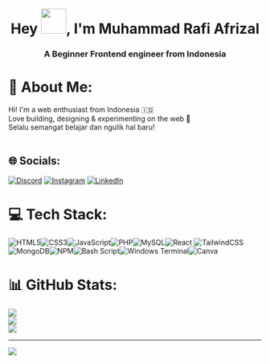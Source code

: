 <h1 align="center">Hey <img src="https://emojis.slackmojis.com/emojis/images/1577305505/7373/hand_wave.gif?1577305505" width="50" />, I'm Muhammad Rafi Afrizal</h1>
<h3 align="center">A Beginner Frontend engineer from Indonesia</h3>


# 💫 About Me:

Hi! I'm a web enthusiast from Indonesia 🇮🇩<br>Love building, designing & experimenting on the web 🌱<br>Selalu semangat belajar dan ngulik hal baru!<br><br>

## 🌐 Socials:

[![Discord](https://img.shields.io/badge/Discord-%237289DA.svg?logo=discord&logoColor=white)](https://discord.gg/https://discordapp.com/users/rafiafrzll_) [![Instagram](https://img.shields.io/badge/Instagram-%23E4405F.svg?logo=Instagram&logoColor=white)](https://instagram.com/https://www.instagram.com/mrafiafrrzll_) [![LinkedIn](https://img.shields.io/badge/LinkedIn-%230077B5.svg?logo=linkedin&logoColor=white)](https://linkedin.com/in/https://www.linkedin.com/in/m-rafi-afrizal)

# 💻 Tech Stack:

![HTML5](https://img.shields.io/badge/html5-%23E34F26.svg?style=for-the-badge&logo=html5&logoColor=white)![CSS3](https://img.shields.io/badge/css3-%231572B6.svg?style=for-the-badge&logo=css3&logoColor=white)![JavaScript](https://img.shields.io/badge/javascript-%23323330.svg?style=for-the-badge&logo=javascript&logoColor=%23F7DF1E)![PHP](https://img.shields.io/badge/php-%23777BB4.svg?style=for-the-badge&logo=php&logoColor=white)![MySQL](https://img.shields.io/badge/mysql-4479A1.svg?style=for-the-badge&logo=mysql&logoColor=white)![React](https://img.shields.io/badge/react-%2320232a.svg?style=for-the-badge&logo=react&logoColor=%2361DAFB) ![TailwindCSS](https://img.shields.io/badge/tailwindcss-%2338B2AC.svg?style=for-the-badge&logo=tailwind-css&logoColor=white)![MongoDB](https://img.shields.io/badge/MongoDB-%234ea94b.svg?style=for-the-badge&logo=mongodb&logoColor=white)![NPM](https://img.shields.io/badge/NPM-%23CB3837.svg?style=for-the-badge&logo=npm&logoColor=white)![Bash Script](https://img.shields.io/badge/bash_script-%23121011.svg?style=for-the-badge&logo=gnu-bash&logoColor=white)![Windows Terminal](https://img.shields.io/badge/Windows%20Terminal-%234D4D4D.svg?style=for-the-badge&logo=windows-terminal&logoColor=white)![Canva](https://img.shields.io/badge/Canva-%2300C4CC.svg?style=for-the-badge&logo=Canva&logoColor=white)

# 📊 GitHub Stats:

![](https://github-readme-stats.vercel.app/api?username=Rafiafrzl&theme=neon&hide_border=false&include_all_commits=true&count_private=false)<br/>
![](https://nirzak-streak-stats.vercel.app/?user=Rafiafrzl&theme=neon&hide_border=false)<br/>
![](https://github-readme-stats.vercel.app/api/top-langs/?username=Rafiafrzl&theme=neon&hide_border=false&include_all_commits=true&count_private=false&layout=compact)

---

[![](https://visitcount.itsvg.in/api?id=Rafiafrzl&icon=0&color=0)](https://visitcount.itsvg.in)

<!-- Proudly created with GPRM ( https://gprm.itsvg.in ) -->
